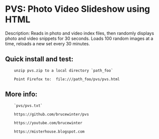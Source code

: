 # PVS: Photo Video Slideshow using HTML

Description:
   Reads in photo and video index files, then randomly displays photo and video snippets for 30 seconds.
   Loads 100 random images at a time, reloads a new set every 30 minutes.


## Quick install and test:

        unzip pvs.zip to a local directory `path_foo`

        Point Firefox to:  file:///path_foo/pvs/pvs.html
   
## More info:
   
        `pvs/pvs.txt`
   
        https://github.com/brucewinter/pvs
   
        https://youtube.com/brucewinter
   
        https://misterhouse.blogspot.com
   
   
